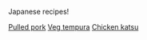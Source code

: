 Japanese recipes!

[Pulled pork](https://www.justonecookbook.com/instant-pot-asian-pulled-pork/)
[Veg tempura](https://www.justonecookbook.com/vegetable-tempura/)
[Chicken katsu](https://www.justonecookbook.com/baked-tonkatsu/)

